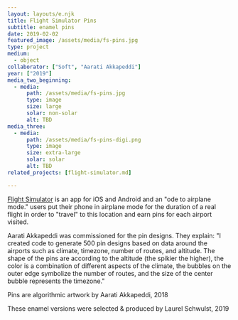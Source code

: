 ```yaml
---
layout: layouts/e.njk
title: Flight Simulator Pins
subtitle: enamel pins
date: 2019-02-02
featured_image: /assets/media/fs-pins.jpg
type: project
medium:
  - object
collaborator: ["Soft", "Aarati Akkapeddi"]
year: ["2019"]
media_two_beginning:
  - media:
      path: /assets/media/fs-pins.jpg
      type: image
      size: large
      solar: non-solar
      alt: TBD
media_three:
  - media:
      path: /assets/media/fs-pins-digi.png
      type: image
      size: extra-large
      solar: solar
      alt: TBD
related_projects: [flight-simulator.md]

---
```


[Flight Simulator](/e/flight-simulator) is an app for iOS and Android and an "ode to airplane mode." users put their phone in airplane mode for the duration of a real flight in order to "travel" to this location and earn pins for each airport visited.

Aarati Akkapeddi was commissioned for the pin designs. They explain: "I created code to generate 500 pin designs based on data around the airports such as climate, timezone, number of routes, and altitude. The shape of the pins are according to the altitude (the spikier the higher), the color is a combination of different aspects of the climate, the bubbles on the outer edge symbolize the number of routes, and the size of the center bubble represents the timezone."

Pins are algorithmic artwork by Aarati Akkapeddi, 2018

These enamel versions were selected & produced by Laurel Schwulst, 2019

<!-- <div class="small">

March 2, 2019<br>
New York City, US<br>
[Release at O-R-G](https://www.o-r-g.com/shop/flight-simulator)

July 28, 2019<br>
Osaka, Japan<br>
[Green People at pe hu](https://vg.pe.hu/2f/greenpeople.html)

August 16, 2019<br>
Seoul, South Korea<br>
Good Night Flight at Archive Bomm

September 7, 2019<br>
Den Haag, Netherlands<br>
[Left Gallery: Rite of Acccess](https://www.stroom.nl/activiteiten/tentoonstelling.php?t_id=5546871)
</div> -->